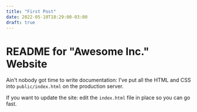 ```yaml
---
title: "First Post"
date: 2022-05-10T18:29:00-03:00
draft: true
---
```

 # README for "Awesome Inc." Website

   Ain't nobody got time to write documentation: I've put all the HTML and CSS into `public/index.html` on the production server.

   If you want to update the site: edit the `index.html` file in place so you can go fast.
